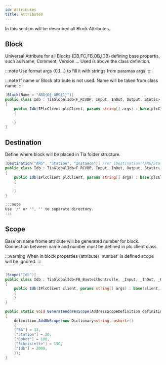 ```yaml
---
id: Attributes
title: Attributes
---
```


In this section will be described all Block Attributes.

## Block
Universal Attribute for all Blocks (DB,FC,FB,OB,IDB) defining base propertis, such as Name, Comment, Version ...
Used is above the class definition.

:::note
Use format args {0,1...} to fill it with strings from paramas args.
:::

:::note
If name or Block attribute is not used. Name will be taken from class name.
:::

``` cs
[Block(Name = "ARG{0}_ARG{1}")]
public class Idb : TiaGlobalIdb<F_RCVDP, Input, InOut, Output, Static>
{
    public Idb(IPlcClient plcClient, params string[] args) : base(plcClient, args)
    {

    }
}
```

## Destination
Define where block will be placed in Tia folder structure.

``` cs
[Destination("ARG", "Station", "Instance")] //or [Destination("ARG/Station/Instance")]
public class Idb : TiaGlobalIdb<F_RCVDP, Input, InOut, Output, Static>
{
    public Idb(IPlcClient plcClient, params string[] args) : base(plcClient, args)
    {

    }
}

:::note
Use '/' or '", "' to separate directory. 
:::
```

## Scope

Base on name frome attribute will be generated number for block. Connection between name and number must be defined in plc client class.

:::warning
When in block properties (attribute) 'number' is defined scope will be ignored. 
:::
``` cs

[Scope("Idb")]
public class Idb : TiaGlobalIdb<FB_Bauteilkontrolle, _Input, _InOut, _Output, _Static>
{
    public Idb(IPlcClient client, params string[] args) : base(client,, args)
    {
    }
}

public static void GenerateAddresScope(AddressScopeDefinition definition)
{
    definition.AddDbScope(new Dictionary<string, ushort>()
    {
    ["BA"] = 13,
    ["Station"] = 20,
    ["Robot"] = 100,
    ["Schnistelle"] = 130,
    ["Idb"] = 2000,
    });
}
```
